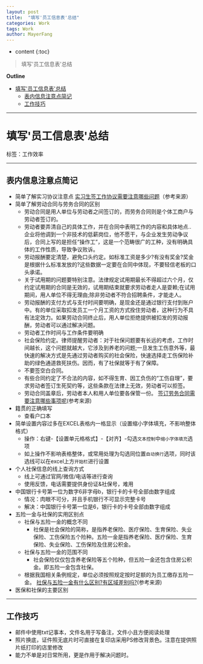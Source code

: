 ```yaml
---
layout: post
title:  "填写'员工信息表'总结"
categories: Work
tags: Work
author: MayerFang
---
```


* content
{:toc}

>填写'员工信息表'总结





**Outline**
- [填写'员工信息表'总结](#填写[员工信息表]总结)
	- [表内信息注意点简记](#表内信息注意点简记)
	- [工作技巧](#工作技巧)



---

# 填写'员工信息表'总结

标签：工作效率

---

## 表内信息注意点简记

- 简单了解实习协议注意点
[实习生签工作协议需要注意哪些问题](https://zhidao.baidu.com/question/308324790.html)（参考来源）
- 简单了解劳动合同与劳务合同的区别
	- 劳动合同是用人单位与劳动者之间签订的，而劳务合同则是个体工商户与劳动者签订的。
	- 劳动者要弄清自己的具体工作，并在合同中表明工作的内容和具体地点.. 企业将他调到一个非技术的低薪岗位，他不愿干，与企业发生劳动争议后，合同上写的是担任“操作工”，这是一个范畴很广的工种，没有明确具体的工作性质，导致争议败诉。
	- 劳动报酬要定清楚，避免口头约定。如标准工资是多少?有没有奖金?奖金是根据什么标准发放的?这些数据一定要在合同中体现，不要轻信老板的口头承诺。
	- 关于试用期的问题要特别注意。法律规定试用期最长不得超过六个月，仅约定试用期的合同是无效的，试用期结束就要求劳动者走人是耍赖;在试用期间，用人单位不得无理由;除非劳动者不符合招聘条件，才能走人。
	- 劳动报酬的支付方式与支付时间要明确，是现金还是通过银行支付到账户中。有的单位采取扣发员工一个月工资的方式拴住劳动者，这种行为不具有法定效力。如果劳动合同终止后，用人单位拒绝提供被扣发的劳动报酬，劳动者可以通过解决问题。
	- 劳动者工作时间与工作条件要明确
	- 社会保险约定。律师提醒劳动者：对于社保问题要有长远的考虑，工作时间越长，这个问题就越大，它涉及到养老的问题;一旦发生工伤意外等，最快速的解决方式是先通过劳动者购买的社会保险，快速选择走工伤保险补助的绿色通道救死扶伤。因而，有了社保就等于有了保障。
	- 不要签空白合同。
	- 有些合同约定了不合法的内容，如不得生育、因工负伤的“工伤自理”，要求劳动者签订生死契约等，这些条款在法律上无效，劳动者可以拒签。
	- 劳动合同盖章后，劳动者本人和用人单位要各保管一份。
[签订劳务合同需要注意哪些事项呢](http://www.66law.cn/laws/209955.aspx)(参考来源)
- 籍贯的正确填写
	- 查看户口本
- 简单设置内容过多在EXCEL表格内一格显示（设置缩小字体填充，不影响整体格式）
	- 操作：右键-【设置单元格格式】-【对齐】-勾选`文本控制`中`缩小字体填充`选项
	- 如上操作不影响表格整体，或常用处理为勾选同位置`自动换行`选项，同时该选线可以在excel上方`开始栏`进行设置
- 个人社保信息的线上查询方式
	- 线上可通过官网/微信/电话等进行查询
	- 使用反馈，电话需要提供身份证&社保号，难用
- 中国银行卡号第一位为数字6非字母b，银行卡的卡号全部由数字组成
	- 情况：肉眼不可分，并且手机银行不可显示完整卡号
	- 解决：中国银行卡号第一位是6，银行卡的卡号全部由数字组成
- 五险一金与社保的实用区别点
	- 社保与五险一金的概念不同
		- 社保是社会保险的简称，是指养老保险、医疗保险、生育保险、失业保险、工伤保险五个险种。五险一金是指养老保险、医疗保险、生育保险、失业保险、工伤保险及住房公积金。
	- 社保与五险一金的范围不同
		- 社会保险仅仅包含养老保险等五个险种，但五险一金还包含住房公积金。即五险一金包含社保。
	- 根据我国相关条例规定，单位必须按照规定按时足额的为员工缴存五险一金。
[社保与五险一金有什么区别?有区域差别吗?](https://zhidao.baidu.com/question/319827086.html)(参考来源)
- 医保和社保的主要区别

---

## 工作技巧

- 邮件中使用txt记事本，文件名用于写备注，文件小且方便阅读处理
- 照片换底，证件照无底片时可直接在复印店采用PS修改背景色。注意在提供照片纸打印的店里修改
- 能力不单是对日常所用，更是作用于解决问题时。